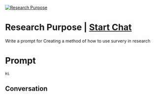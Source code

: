 
[![Research Purpose ](https://flow-prompt-covers.s3.us-west-1.amazonaws.com/icon/vintage/vint_2.png)](https://gptcall.net/chat.html?data=%7B%22contact%22%3A%7B%22id%22%3A%22YO5Ee_w55XrK0rxqc5SLy%22%2C%22flow%22%3Atrue%7D%7D)
# Research Purpose  | [Start Chat](https://gptcall.net/chat.html?data=%7B%22contact%22%3A%7B%22id%22%3A%22YO5Ee_w55XrK0rxqc5SLy%22%2C%22flow%22%3Atrue%7D%7D)
Write  a prompt for Creating a method of how to use survery in research 

# Prompt

```
Hi 
```

## Conversation




